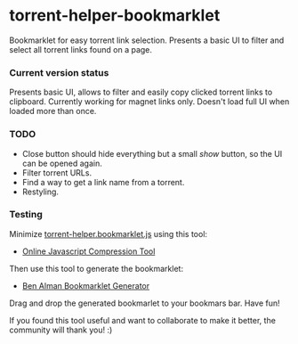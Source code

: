 # torrent-helper-bookmarklet
Bookmarklet for easy torrent link selection. 
Presents a basic UI to filter and select all torrent links found on a page.

### Current version status
Presents basic UI, allows to filter and easily copy clicked torrent links to clipboard.
Currently working for magnet links only.
Doesn't load full UI when loaded more than once.

### TODO
- Close button should hide everything but a small _show_ button, so the UI can be opened again.
- Filter torrent URLs.
- Find a way to get a link name from a torrent.
- Restyling.

### Testing
Minimize [torrent-helper.bookmarklet.js](https://raw.githubusercontent.com/codealchemist/torrent-helper-bookmarklet/master/torrent-helper.bookmarklet.js) using this tool:
- [Online Javascript Compression Tool](http://jscompress.com)

Then use this tool to generate the bookmarklet:
- [Ben Alman Bookmarklet Generator](http://benalman.com/code/test/jquery-run-code-bookmarklet)

Drag and drop the generated bookmarlet to your bookmars bar.
Have fun!


If you found this tool useful and want to collaborate to make it better, the community will thank you!
:)

